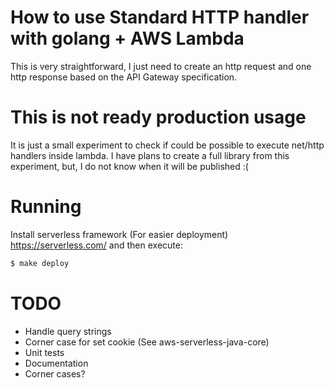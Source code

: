 # How to use Standard HTTP handler with golang + AWS Lambda

This is very straightforward, I just need to create an http request and one http response based on the API Gateway specification.

# This is not ready production usage

It is just a small experiment to check if could be possible to execute net/http handlers inside lambda. I have plans to create a full library from this experiment, but, I do not know when it will be published :(

# Running
Install serverless framework (For easier deployment) https://serverless.com/ and then execute:

```sh
$ make deploy
```

# TODO

* Handle query strings
* Corner case for set cookie (See aws-serverless-java-core)
* Unit tests
* Documentation
* Corner cases?